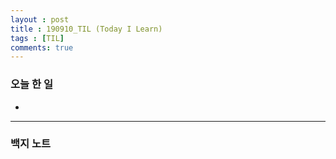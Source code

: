 ```yaml
---
layout : post
title : 190910_TIL (Today I Learn)
tags : [TIL]
comments: true
---
```

### 오늘 한 일
- 

---

### 백지 노트
